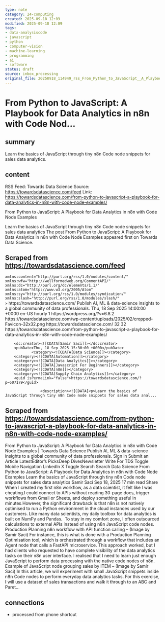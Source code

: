 ```yaml
---
type: note
category: 24-computing
created: 2025-09-18 12:09
modified: 2025-09-18 12:09
tags:
- data-analysiscode
- javascript
- python
- computer-vision
- machine-learning
- programming
- ai
- software
status: draft
source: inbox_processing
original_file: 20250918_114949_rss_From_Python_to_JavaScript__A_Playbook_for_Data_Ana.txt
---
```



# From Python to JavaScript: A Playbook for Data Analytics in n8n with Code Nod...

## summary
Learn the basics of JavaScript through tiny n8n Code node snippets for sales data analytics.

## content
RSS Feed: Towards Data Science
Source: https://towardsdatascience.com/feed
Link: https://towardsdatascience.com/from-python-to-javascript-a-playbook-for-data-analytics-in-n8n-with-code-node-examples/

From Python to JavaScript: A Playbook for Data Analytics in n8n with Code Node Examples

Learn the basics of JavaScript through tiny n8n Code node snippets for sales data analytics The post From Python to JavaScript: A Playbook for Data Analytics in n8n with Code Node Examples appeared first on Towards Data Science.

## Scraped from https://towardsdatascience.com/feed
<?xml version="1.0" encoding="UTF-8"?><rss version="2.0"
	xmlns:content="http://purl.org/rss/1.0/modules/content/"
	xmlns:wfw="http://wellformedweb.org/CommentAPI/"
	xmlns:dc="http://purl.org/dc/elements/1.1/"
	xmlns:atom="http://www.w3.org/2005/Atom"
	xmlns:sy="http://purl.org/rss/1.0/modules/syndication/"
	xmlns:slash="http://purl.org/rss/1.0/modules/slash/"
	>

<channel>
	<title>Towards Data Science</title>
	<atom:link href="https://towardsdatascience.com/feed/" rel="self" type="application/rss+xml" />
	<link>https://towardsdatascience.com/</link>
	<description>Publish AI, ML &#38; data-science insights to a global community of data professionals.</description>
	<lastBuildDate>Thu, 18 Sep 2025 14:00:00 +0000</lastBuildDate>
	<language>en-US</language>
	<sy:updatePeriod>
	hourly	</sy:updatePeriod>
	<sy:updateFrequency>
	1	</sy:updateFrequency>
	<generator>https://wordpress.org/?v=6.8.2</generator>

<image>
	<url>https://towardsdatascience.com/wp-content/uploads/2025/02/cropped-Favicon-32x32.png</url>
	<title>Towards Data Science</title>
	<link>https://towardsdatascience.com/</link>
	<width>32</width>
	<height>32</height>
</image> 
	<item>
		<title>From Python to JavaScript: A Playbook for Data Analytics in n8n with Code Node Examples</title>
		<link>https://towardsdatascience.com/from-python-to-javascript-a-playbook-for-data-analytics-in-n8n-with-code-node-examples/</link>
		
		<dc:creator><![CDATA[Samir Saci]]></dc:creator>
		<pubDate>Thu, 18 Sep 2025 15:30:00 +0000</pubDate>
				<category><![CDATA[Data Science]]></category>
		<category><![CDATA[Automation]]></category>
		<category><![CDATA[Data Analyitcs]]></category>
		<category><![CDATA[Javascript For Beginners]]></category>
		<category><![CDATA[n8n]]></category>
		<category><![CDATA[Supply Chain Analytics]]></category>
		<guid isPermaLink="false">https://towardsdatascience.com/?p=607179</guid>

					<description><![CDATA[<p>Learn the basics of JavaScript through tiny n8n Code node snippets for sales data anal...


## Scraped from https://towardsdatascience.com/from-python-to-javascript-a-playbook-for-data-analytics-in-n8n-with-code-node-examples/
From Python to JavaScript: A Playbook for Data Analytics in n8n with Code Node Examples | Towards Data Science Publish AI, ML &amp; data-science insights to a global community of data professionals. Sign in Submit an Article LatestEditor’s PicksDeep DivesNewsletter Write For TDS Toggle Mobile Navigation LinkedIn X Toggle Search Search Data Science From Python to JavaScript: A Playbook for Data Analytics in n8n with Code Node Examples Learn the basics of JavaScript through tiny n8n Code node snippets for sales data analytics Samir Saci Sep 18, 2025 17 min read Share When I created my first n8n workflow, as a data scientist, it felt like I was cheating.I could connect to APIs without reading 30-page docs, trigger workflows from Gmail or Sheets, and deploy something useful in minutes.However, the significant drawback is that n8n is not natively optimised to run a Python environment in the cloud instances used by our customers. Like many data scientists, my daily toolbox for data analytics is built on NumPy and Pandas.&nbsp; To stay in my comfort zone, I often outsourced calculations to external APIs instead of using n8n JavaScript code nodes. Production Planning n8n workflow with API function calling &#8211; (Image by Samir Saci) For instance, this is what is done with a Production Planning Optimisation tool, which is orchestrated through a workflow that includes an Agent node that calls a FastAPI microservice. This approach worked, but I had clients who requested to have complete visibility of the data analytics tasks on their n8n user interface. I realised that I need to learn just enough JavaScript to perform data processing with the native code nodes of n8n. Example of JavaScript node grouping sales by ITEM &#8211; (Image by Samir Saci) In this article, we will experiment with small JavaScript snippets inside n8n Code nodes to perform everyday data analytics tasks. For this exercise, I will use a dataset of sales transactions and walk it through to an ABC and Paret...


## connections
- processed from phone shortcut
